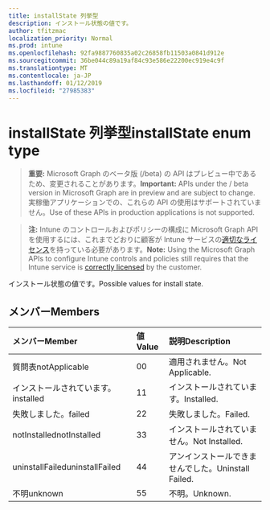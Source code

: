 ```yaml
---
title: installState 列挙型
description: インストール状態の値です。
author: tfitzmac
localization_priority: Normal
ms.prod: intune
ms.openlocfilehash: 92fa9887760835a02c26858fb11503a0841d912e
ms.sourcegitcommit: 36be044c89a19af84c93e586e22200ec919e4c9f
ms.translationtype: MT
ms.contentlocale: ja-JP
ms.lasthandoff: 01/12/2019
ms.locfileid: "27985383"
---
```

# <a name="installstate-enum-type"></a><span data-ttu-id="068be-103">installState 列挙型</span><span class="sxs-lookup"><span data-stu-id="068be-103">installState enum type</span></span>

> <span data-ttu-id="068be-104">**重要:** Microsoft Graph のベータ版 (/beta) の API はプレビュー中であるため、変更されることがあります。</span><span class="sxs-lookup"><span data-stu-id="068be-104">**Important:** APIs under the / beta version in Microsoft Graph are in preview and are subject to change.</span></span> <span data-ttu-id="068be-105">実稼働アプリケーションでの、これらの API の使用はサポートされていません。</span><span class="sxs-lookup"><span data-stu-id="068be-105">Use of these APIs in production applications is not supported.</span></span>

> <span data-ttu-id="068be-106">**注:** Intune のコントロールおよびポリシーの構成に Microsoft Graph API を使用するには、これまでどおりに顧客が Intune サービスの[適切なライセンス](https://go.microsoft.com/fwlink/?linkid=839381)を持っている必要があります。</span><span class="sxs-lookup"><span data-stu-id="068be-106">**Note:** Using the Microsoft Graph APIs to configure Intune controls and policies still requires that the Intune service is [correctly licensed](https://go.microsoft.com/fwlink/?linkid=839381) by the customer.</span></span>

<span data-ttu-id="068be-107">インストール状態の値です。</span><span class="sxs-lookup"><span data-stu-id="068be-107">Possible values for install state.</span></span>
## <a name="members"></a><span data-ttu-id="068be-108">メンバー</span><span class="sxs-lookup"><span data-stu-id="068be-108">Members</span></span>
|<span data-ttu-id="068be-109">メンバー</span><span class="sxs-lookup"><span data-stu-id="068be-109">Member</span></span>|<span data-ttu-id="068be-110">値</span><span class="sxs-lookup"><span data-stu-id="068be-110">Value</span></span>|<span data-ttu-id="068be-111">説明</span><span class="sxs-lookup"><span data-stu-id="068be-111">Description</span></span>|
|:---|:---|:---|
|<span data-ttu-id="068be-112">質問表</span><span class="sxs-lookup"><span data-stu-id="068be-112">notApplicable</span></span>|<span data-ttu-id="068be-113">0</span><span class="sxs-lookup"><span data-stu-id="068be-113">0</span></span>|<span data-ttu-id="068be-114">適用されません。</span><span class="sxs-lookup"><span data-stu-id="068be-114">Not Applicable.</span></span>|
|<span data-ttu-id="068be-115">インストールされています。</span><span class="sxs-lookup"><span data-stu-id="068be-115">installed</span></span>|<span data-ttu-id="068be-116">1</span><span class="sxs-lookup"><span data-stu-id="068be-116">1</span></span>|<span data-ttu-id="068be-117">インストールされています。</span><span class="sxs-lookup"><span data-stu-id="068be-117">Installed.</span></span>|
|<span data-ttu-id="068be-118">失敗しました。</span><span class="sxs-lookup"><span data-stu-id="068be-118">failed</span></span>|<span data-ttu-id="068be-119">2</span><span class="sxs-lookup"><span data-stu-id="068be-119">2</span></span>|<span data-ttu-id="068be-120">失敗しました。</span><span class="sxs-lookup"><span data-stu-id="068be-120">Failed.</span></span>|
|<span data-ttu-id="068be-121">notInstalled</span><span class="sxs-lookup"><span data-stu-id="068be-121">notInstalled</span></span>|<span data-ttu-id="068be-122">3</span><span class="sxs-lookup"><span data-stu-id="068be-122">3</span></span>|<span data-ttu-id="068be-123">インストールされていません。</span><span class="sxs-lookup"><span data-stu-id="068be-123">Not Installed.</span></span>|
|<span data-ttu-id="068be-124">uninstallFailed</span><span class="sxs-lookup"><span data-stu-id="068be-124">uninstallFailed</span></span>|<span data-ttu-id="068be-125">4</span><span class="sxs-lookup"><span data-stu-id="068be-125">4</span></span>|<span data-ttu-id="068be-126">アンインストールできませんでした。</span><span class="sxs-lookup"><span data-stu-id="068be-126">Uninstall Failed.</span></span>|
|<span data-ttu-id="068be-127">不明</span><span class="sxs-lookup"><span data-stu-id="068be-127">unknown</span></span>|<span data-ttu-id="068be-128">5</span><span class="sxs-lookup"><span data-stu-id="068be-128">5</span></span>|<span data-ttu-id="068be-129">不明。</span><span class="sxs-lookup"><span data-stu-id="068be-129">Unknown.</span></span>|





